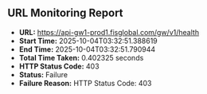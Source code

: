 ## URL Monitoring Report

- **URL:** https://api-gw1-prod1.fisglobal.com/gw/v1/health
- **Start Time:** 2025-10-04T03:32:51.388619
- **End Time:** 2025-10-04T03:32:51.790944
- **Total Time Taken:** 0.402325 seconds
- **HTTP Status Code:** 403
- **Status:** Failure
- **Failure Reason:** HTTP Status Code: 403
